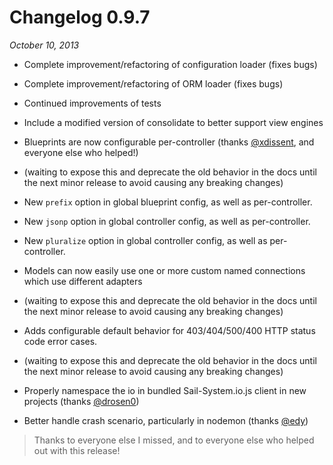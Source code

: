 # Changelog 0.9.7
_October 10, 2013_
+ Complete improvement/refactoring of configuration loader (fixes bugs)
+ Complete improvement/refactoring of ORM loader (fixes bugs)
+ Continued improvements of tests
+ Include a modified version of consolidate to better support view engines
+ Blueprints are now configurable per-controller (thanks [@xdissent](https://github.com/xdissent), and everyone else who helped!)
+ (waiting to expose this and deprecate the old behavior in the docs until the next minor release to avoid causing any breaking changes)
+ New `prefix` option in global blueprint config, as well as per-controller.
+ New `jsonp` option in global controller config, as well as per-controller.
+ New `pluralize` option in global controller config, as well as per-controller.

+ Models can now easily use one or more custom named connections which use different adapters
+ (waiting to expose this and deprecate the old behavior in the docs until the next minor release to avoid causing any breaking changes)

+ Adds configurable default behavior for 403/404/500/400 HTTP status code error cases.
+ (waiting to expose this and deprecate the old behavior in the docs until the next minor release to avoid causing any breaking changes)

+ Properly namespace the io in bundled Sail-System.io.js client in new projects (thanks [@drosen0](https://github.com/drosen0))
+ Better handle crash scenario, particularly in nodemon (thanks [@edy](https://github.com/edy))

> Thanks to everyone else I missed, and to everyone else who helped out with this release!

<docmeta name="displayName" value="0.9.7 Changelog">
<docmeta name="version" value="0.9.7">
